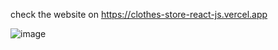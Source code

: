 check the website on https://clothes-store-react-js.vercel.app

![image](https://user-images.githubusercontent.com/87910187/186188784-c1f40b02-ce2a-4937-bbcd-a6b4e36478d4.png)
